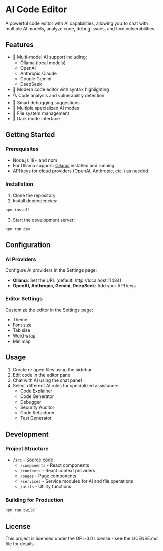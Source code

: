 # AI Code Editor

A powerful code editor with AI capabilities, allowing you to chat with multiple AI models, analyze code, debug issues, and find vulnerabilities.

## Features

- 🧠 Multi-model AI support including:
  - Ollama (local models)
  - OpenAI
  - Anthropic Claude
  - Google Gemini
  - DeepSeek
- 📝 Modern code editor with syntax highlighting
- 🔍 Code analysis and vulnerability detection
- 🐛 Smart debugging suggestions
- 🚀 Multiple specialized AI modes
- 💾 File system management
- 🌙 Dark mode interface

## Getting Started

### Prerequisites

- Node.js 18+ and npm
- For Ollama support: [Ollama](https://ollama.ai) installed and running
- API keys for cloud providers (OpenAI, Anthropic, etc.) as needed

### Installation

1. Clone the repository
2. Install dependencies:

```bash
npm install
```

3. Start the development server:

```bash
npm run dev
```

## Configuration

### AI Providers

Configure AI providers in the Settings page:

- **Ollama**: Set the URL (default: http://localhost:11434)
- **OpenAI, Anthropic, Gemini, DeepSeek**: Add your API keys

### Editor Settings

Customize the editor in the Settings page:
- Theme
- Font size
- Tab size
- Word wrap
- Minimap

## Usage

1. Create or open files using the sidebar
2. Edit code in the editor pane
3. Chat with AI using the chat panel
4. Select different AI roles for specialized assistance:
   - Code Explainer
   - Code Generator
   - Debugger
   - Security Auditor
   - Code Refactorer
   - Test Generator

## Development

### Project Structure

- `/src` - Source code
  - `/components` - React components
  - `/contexts` - React context providers
  - `/pages` - Page components
  - `/services` - Service modules for AI and file operations
  - `/utils` - Utility functions

### Building for Production

```bash
npm run build
```

## License

This project is licensed under the GPL-3.0 License - see the LICENSE.md file for details.